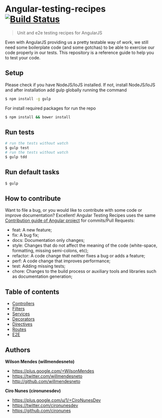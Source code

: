 # Angular-testing-recipes  [![Build Status](https://travis-ci.org/willmendesneto/angular-testing-recipes.png?branch=master)](https://travis-ci.org/willmendesneto/angular-testing-recipes)

> Unit and e2e testing recipes for AngularJS

Even with AngularJS providing us a pretty testable way of work, we still need some boilerplate code (and some gotchas) to be able to exercise our code properly in our tests. This repository is a reference guide to help you to test your code.


## Setup

Please check if you have NodeJS/IoJS installed. If not, install NodeJS/IoJS and after installation add gulp globally running the command

```bash
$ npm install -g gulp
```

For install required packages for run the repo

```bash
$ npm install && bower install
```


## Run tests

```bash
# run the tests without watch
$ gulp test
# run the tests without watch
$ gulp tdd
```


## Run default tasks
```bash
$ gulp
```


## How to contribute

Want to file a bug, or you would like to contribute with some code or improve documentation? Excellent! Angular Testing Recipes uses the same [Contribution guide of Angular project](https://github.com/angular/angular/blob/master/CONTRIBUTING.md#type) for commits/Pull Requests:

- feat: A new feature;
- fix: A bug fix;
- docs: Documentation only changes;
- style: Changes that do not affect the meaning of the code (white-space, formatting, missing semi-colons, etc);
- refactor: A code change that neither fixes a bug or adds a feature;
- perf: A code change that improves performance;
- test: Adding missing tests;
- chore: Changes to the build process or auxiliary tools and libraries such as documentation generation;


## Table of contents

- [Controllers](controllers/)
- [Filters](filters/)
- [Services](services/)
- [Decorators](decorators/)
- [Directives](directives/)
- [Routes](routes/)
- [E2E](E2E/)


## Authors

**Wilson Mendes (willmendesneto)**
+ <https://plus.google.com/+WilsonMendes>
+ <https://twitter.com/willmendesneto>
+ <http://github.com/willmendesneto>

**Ciro Nunes (cironunesdev)**
+ <https://plus.google.com/u/1/+CiroNunesDev>
+ <https://twitter.com/cironunesdev>
+ <https://github.com/cironunes>
